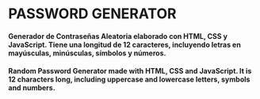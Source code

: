 <h1>PASSWORD GENERATOR</h1>

<h4>Generador de Contraseñas Aleatoria elaborado con HTML, CSS y JavaScript. Tiene una longitud de 12 caracteres, incluyendo letras en mayúsculas, minúsculas, símbolos y números.</h4>

<h4>Random Password Generator made with HTML, CSS and JavaScript. It is 12 characters long, including uppercase and lowercase letters, symbols and numbers.</h4>

